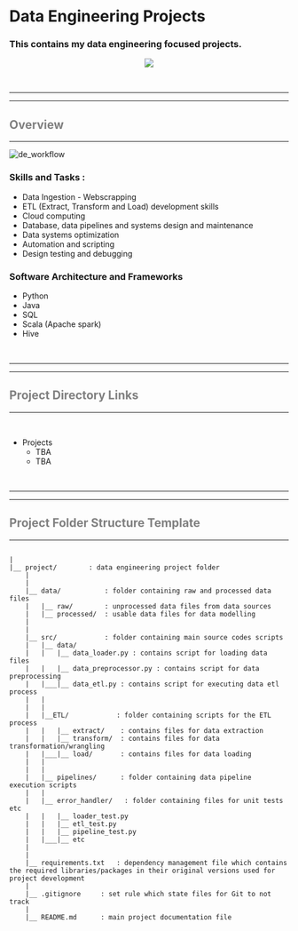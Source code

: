 # Data Engineering Projects  


### This contains my data engineering focused projects. 

<p align="center">

<div style="text-align:center"><img src="https://www.interviewbit.com/blog/wp-content/uploads/2021/08/Data-Engineer-2-800x391.jpg" /></div>


</p>




<br>

---
---

## <span style="color:grey"> Overview </span>
---


![de_workflow](https://content.altexsoft.com/media/2020/08/data-processing-within-etl-pipeline-and-warehouse.png.webp)


### __Skills and Tasks__ :

* Data Ingestion - Webscrapping
* ETL (Extract, Transform and Load) development skills
* Cloud computing
* Database, data pipelines and systems design and maintenance
* Data systems optimization
* Automation and scripting
* Design testing and debugging


### __Software Architecture and Frameworks__ 

* Python
* Java
* SQL
* Scala (Apache spark)
* Hive

<br>


---
---
## <span style="color:grey"> Project Directory Links </span>

---

<br>

* Projects
  - TBA
  - TBA


<br>



---
---

## <span style="color:grey"> Project Folder Structure Template </span>
---

```

|
|__ project/        : data engineering project folder
    |
    |
    |__ data/           : folder containing raw and processed data files
    |   |__ raw/        : unprocessed data files from data sources
    |   |__ processed/  : usable data files for data modelling
    |
    |
    |__ src/            : folder containing main source codes scripts
    |   |__ data/
    |   |   |__ data_loader.py : contains script for loading data files
    |   |   |__ data_preprocessor.py : contains script for data preprocessing
    |   |___|__ data_etl.py : contains script for executing data etl process
    |   |
    |   |
    |   |__ETL/            : folder containing scripts for the ETL process
    |   |   |__ extract/    : contains files for data extraction
    |   |   |__ transform/  : contains files for data transformation/wrangling 
    |   |___|__ load/       : contains files for data loading
    |   |
    |   |
    |   |__ pipelines/      : folder containing data pipeline execution scripts
    |   |
    |   |__ error_handler/   : folder containing files for unit tests etc
    |   |   |__ loader_test.py
    |   |   |__ etl_test.py
    |   |   |__ pipeline_test.py 
    |   |___|__ etc
    |   
    |
    |__ requirements.txt   : dependency management file which contains the required libraries/packages in their original versions used for project development
    |
    |__ .gitignore     : set rule which state files for Git to not track
    |
    |__ README.md      : main project documentation file


```


